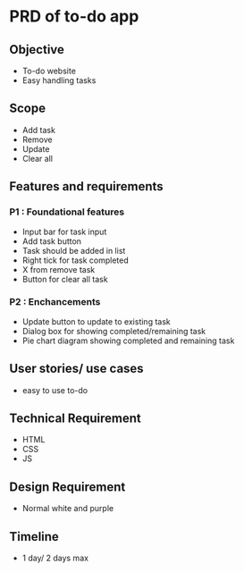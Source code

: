 # PRD of to-do app
## Objective
- To-do website
- Easy handling tasks
## Scope
- Add task
- Remove
- Update
- Clear all
## Features and requirements
### P1 : Foundational features
- Input bar for task input
- Add task button
- Task should be added in list
- Right tick for task completed
- X from remove task
- Button for clear all task
### P2 : Enchancements
- Update button to update to existing task
- Dialog box for showing completed/remaining task
- Pie chart diagram showing completed and remaining task

## User stories/ use cases
- easy to use to-do 

## Technical Requirement
- HTML
- CSS
- JS

## Design Requirement
- Normal white and purple

## Timeline
- 1 day/ 2 days max